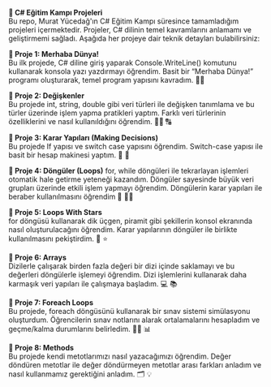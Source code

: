 **🚀 C# Eğitim Kampı Projeleri**  
Bu repo, Murat Yücedağ'ın C# Eğitim Kampı süresince tamamladığım projeleri içermektedir. Projeler, C# dilinin temel kavramlarını anlamamı ve geliştirmemi sağladı. Aşağıda her projeye dair teknik detayları bulabilirsiniz:

**:diamond_shape_with_a_dot_inside: Proje 1: Merhaba Dünya!**  
Bu ilk projede, C# diline giriş yaparak Console.WriteLine() komutunu kullanarak konsola yazı yazdırmayı öğrendim. Basit bir “Merhaba Dünya!” programı oluşturarak, temel program yapısını kavradım. :technologist:

**:diamond_shape_with_a_dot_inside: Proje 2: Değişkenler**  
Bu projede int, string, double gibi veri türleri ile değişken tanımlama ve bu türler üzerinde işlem yapma pratikleri yaptım. Farklı veri türlerinin özelliklerini ve nasıl kullanıldığını öğrendim. :man_technologist: 	:capital_abcd:

**:diamond_shape_with_a_dot_inside: Proje 3: Karar Yapıları (Making Decisions)**  
Bu projede If yapısı ve switch case yapısını öğrendim. Switch-case yapısı ile basit bir hesap makinesi yaptım. :abacus: :1234:  

**:diamond_shape_with_a_dot_inside: Proje 4: Döngüler (Loops)** 
for, while  döngüleri ile tekrarlayan işlemleri otomatik hale getirme yeteneği kazandım. Döngüler sayesinde büyük veri grupları üzerinde etkili işlem yapmayı öğrendim. Döngülerin karar yapıları ile beraber kullanılmasını öğrendim :repeat: :man_technologist:  

**:diamond_shape_with_a_dot_inside: Proje 5: Loops With Stars**  
for döngüsü kullanarak dik üçgen, piramit gibi şekillerin konsol ekranında nasıl oluşturulacağını öğrendim. Karar yapılarının döngüler ile birlikte kullanılmasını pekiştirdim. :dizzy: :star:  

**:diamond_shape_with_a_dot_inside: Proje 6: Arrays**  
Dizilerle çalışarak birden fazla değeri bir dizi içinde saklamayı ve bu değerleri döngülerle işlemeyi öğrendim. Dizi işlemlerini kullanarak daha karmaşık veri yapıları ile çalışmaya başladım. :computer: :books: 

**:diamond_shape_with_a_dot_inside: Proje 7: Foreach Loops**  
Bu projede, foreach döngüsünü kullanarak bir sınav sistemi simülasyonu oluşturdum. Öğrencilerin sınav notlarını alarak ortalamalarını hesapladım ve geçme/kalma durumlarını belirledim. :memo::pencil: :bar_chart:  

**:diamond_shape_with_a_dot_inside: Proje 8: Methods**  
Bu projede kendi metotlarımızı nasıl yazacağımızı öğrendim. Değer döndüren metotlar ile değer döndürmeyen metotlar arası farkları anladım ve nasıl kullanmamız gerektiğini anladım.	:card_index_dividers: :bulb:    
 


